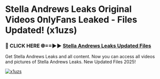 # Stella Andrews Leaks Original Videos 0nlyFans Leaked - Files Updated! (x1uzs)

<h3>🔴 CLICK HERE 🌐==►► <a href="https://tinyurl.com/ms9xzufz" rel="nofollow">Stella Andrews Leaks Updated Files</a></h3>

Get Stella Andrews Leaks and all content. Now you can access all videos and pictures of Stella Andrews Leaks. New Updated Files 2025!

[![x1uzs](https://i.imgur.com/PQ7UWWw.gif)](https://tinyurl.com/ms9xzufz)
